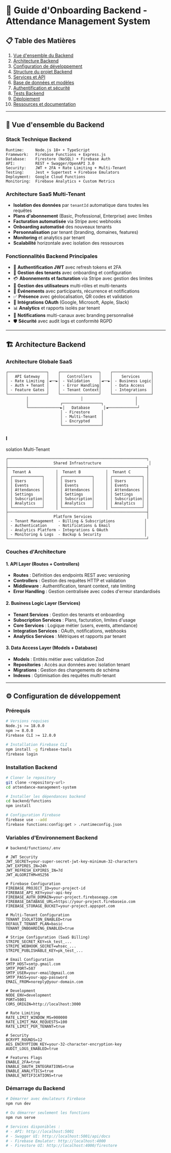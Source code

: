 # 🚀 Guide d'Onboarding Backend - Attendance Management System

## 📋 Table des Matières

1. [Vue d'ensemble du Backend](#vue-densemble-du-backend)
2. [Architecture Backend](#architecture-backend)
3. [Configuration de développement](#configuration-de-développement)
4. [Structure du projet Backend](#structure-du-projet-backend)
5. [Services et API](#services-et-api)
6. [Base de données et modèles](#base-de-données-et-modèles)
7. [Authentification et sécurité](#authentification-et-sécurité)
8. [Tests Backend](#tests-backend)
9. [Déploiement](#déploiement)
10. [Ressources et documentation](#ressources-et-documentation)

---

## 🎯 Vue d'ensemble du Backend

### Stack Technique Backend
```
Runtime:     Node.js 18+ + TypeScript
Framework:   Firebase Functions + Express.js
Database:    Firestore (NoSQL) + Firebase Auth
API:         REST + Swagger/OpenAPI 3.0
Security:    JWT + 2FA + Rate Limiting + Multi-Tenant
Testing:     Jest + Supertest + Firebase Emulators
Deployment:  Google Cloud Functions
Monitoring:  Firebase Analytics + Custom Metrics
```

### Architecture SaaS Multi-Tenant
- **Isolation des données** par `tenantId` automatique dans toutes les requêtes
- **Plans d'abonnement** (Basic, Professional, Enterprise) avec limites
- **Facturation automatisée** via Stripe avec webhooks
- **Onboarding automatisé** des nouveaux tenants
- **Personnalisation** par tenant (branding, domaines, features)
- **Monitoring** et analytics par tenant
- **Scalabilité** horizontale avec isolation des ressources

### Fonctionnalités Backend Principales
- 🔐 **Authentification JWT** avec refresh tokens et 2FA
- 🏢 **Gestion des tenants** avec onboarding et configuration
- 💳 **Abonnements et facturation** via Stripe avec gestion des limites
- 👥 **Gestion des utilisateurs** multi-rôles et multi-tenants
- 📅 **Événements** avec participants, récurrence et notifications
- ✅ **Présence** avec géolocalisation, QR codes et validation
- 🔗 **Intégrations OAuth** (Google, Microsoft, Apple, Slack)
- 📊 **Analytics** et rapports isolés par tenant
- 🔔 **Notifications** multi-canaux avec branding personnalisé
- 🛡️ **Sécurité** avec audit logs et conformité RGPD

---

## 🏗️ Architecture Backend

### Architecture Globale SaaS
```
┌─────────────────┐    ┌─────────────────┐    ┌─────────────────┐
│   API Gateway   │    │   Controllers   │    │    Services     │
│ - Rate Limiting │◄──►│ - Validation    │◄──►│ - Business Logic│
│ - Auth + Tenant │    │ - Error Handling│    │ - Data Access   │
│ - Feature Gates │    │ - Tenant Context│    │ - Integrations  │
└─────────────────┘    └─────────────────┘    └─────────────────┘
         │                       │                       │
         │              ┌─────────────────┐              │
         └──────────────►│   Database      │◄─────────────┘
                        │ - Firestore     │
                        │ - Multi-Tenant  │
                        │ - Encrypted     │
                        └─────────────────┘
```
### I
solation Multi-Tenant
```
┌─────────────────────────────────────────────────────────────┐
│                    Shared Infrastructure                     │
├─────────────────────────────────────────────────────────────┤
│  Tenant A           │  Tenant B           │  Tenant C       │
│ ┌─────────────┐     │ ┌─────────────┐     │ ┌─────────────┐ │
│ │ Users       │     │ │ Users       │     │ │ Users       │ │
│ │ Events      │     │ │ Events      │     │ │ Events      │ │
│ │ Attendances │     │ │ Attendances │     │ │ Attendances │ │
│ │ Settings    │     │ │ Settings    │     │ │ Settings    │ │
│ │ Subscription│     │ │ Subscription│     │ │ Subscription│ │
│ │ Analytics   │     │ │ Analytics   │     │ │ Analytics   │ │
│ └─────────────┘     │ └─────────────┘     │ └─────────────┘ │
├─────────────────────────────────────────────────────────────┤
│                    Platform Services                        │
│ - Tenant Management  - Billing & Subscriptions             │
│ - Authentication     - Notifications & Email               │
│ - Analytics Platform - Integrations & OAuth                │
│ - Monitoring & Logs  - Backup & Security                   │
└─────────────────────────────────────────────────────────────┘
```

### Couches d'Architecture

#### 1. API Layer (Routes + Controllers)
- **Routes** : Définition des endpoints REST avec versioning
- **Controllers** : Gestion des requêtes HTTP et validation
- **Middleware** : Authentification, tenant context, rate limiting
- **Error Handling** : Gestion centralisée avec codes d'erreur standardisés

#### 2. Business Logic Layer (Services)
- **Tenant Services** : Gestion des tenants et onboarding
- **Subscription Services** : Plans, facturation, limites d'usage
- **Core Services** : Logique métier (users, events, attendance)
- **Integration Services** : OAuth, notifications, webhooks
- **Analytics Services** : Métriques et rapports par tenant

#### 3. Data Access Layer (Models + Database)
- **Models** : Entités métier avec validation Zod
- **Repositories** : Accès aux données avec isolation tenant
- **Migrations** : Gestion des changements de schéma
- **Indexes** : Optimisation des requêtes multi-tenant

---

## ⚙️ Configuration de développement

### Prérequis
```bash
# Versions requises
Node.js >= 18.0.0
npm >= 8.0.0
Firebase CLI >= 12.0.0

# Installation Firebase CLI
npm install -g firebase-tools
firebase login
```

### Installation Backend
```bash
# Cloner le repository
git clone <repository-url>
cd attendance-management-system

# Installer les dépendances backend
cd backend/functions
npm install

# Configuration Firebase
firebase use --add
firebase functions:config:get > .runtimeconfig.json
```

### Variables d'Environnement Backend
```env
# backend/functions/.env

# JWT Security
JWT_SECRET=your-super-secret-jwt-key-minimum-32-characters
JWT_EXPIRES_IN=24h
JWT_REFRESH_EXPIRES_IN=7d
JWT_ALGORITHM=HS256

# Firebase Configuration
FIREBASE_PROJECT_ID=your-project-id
FIREBASE_API_KEY=your-api-key
FIREBASE_AUTH_DOMAIN=your-project.firebaseapp.com
FIREBASE_DATABASE_URL=https://your-project.firebaseio.com
FIREBASE_STORAGE_BUCKET=your-project.appspot.com

# Multi-Tenant Configuration
TENANT_ISOLATION_ENABLED=true
DEFAULT_TENANT_PLAN=basic
TENANT_ONBOARDING_ENABLED=true

# Stripe Configuration (SaaS Billing)
STRIPE_SECRET_KEY=sk_test_...
STRIPE_WEBHOOK_SECRET=whsec_...
STRIPE_PUBLISHABLE_KEY=pk_test_...

# Email Configuration
SMTP_HOST=smtp.gmail.com
SMTP_PORT=587
SMTP_USER=your-email@gmail.com
SMTP_PASS=your-app-password
EMAIL_FROM=noreply@your-domain.com

# Development
NODE_ENV=development
PORT=5001
CORS_ORIGIN=http://localhost:3000

# Rate Limiting
RATE_LIMIT_WINDOW_MS=900000
RATE_LIMIT_MAX_REQUESTS=100
RATE_LIMIT_PER_TENANT=true

# Security
BCRYPT_ROUNDS=12
AES_ENCRYPTION_KEY=your-32-character-encryption-key
AUDIT_LOGS_ENABLED=true

# Features Flags
ENABLE_2FA=true
ENABLE_OAUTH_INTEGRATIONS=true
ENABLE_ANALYTICS=true
ENABLE_NOTIFICATIONS=true
```

### Démarrage du Backend
```bash
# Démarrer avec émulateurs Firebase
npm run dev

# Ou démarrer seulement les fonctions
npm run serve

# Services disponibles :
# - API: http://localhost:5001
# - Swagger UI: http://localhost:5001/api/docs
# - Firebase Emulator: http://localhost:4000
# - Firestore UI: http://localhost:4000/firestore
```